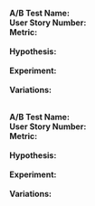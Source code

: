 <b>A/B Test Name:</b> <br>
<b>User Story Number:</b> <br>
<b>Metric:</b> <br>
<br>
<b>Hypothesis:</b> <br>
<br>
<b>Experiment:</b> <br>
<br>
<b>Variations:</b> <br>
<br>

<b>A/B Test Name:</b> <br>
<b>User Story Number:</b> <br>
<b>Metric:</b> <br>
<br>
<b>Hypothesis:</b> <br>
<br>
<b>Experiment:</b> <br>
<br>
<b>Variations:</b> <br>
<br>
